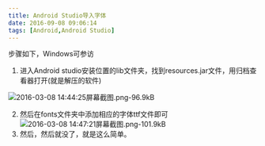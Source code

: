 ```yaml
---
title: Android Studio导入字体
date: 2016-09-08 09:06:14
tags: [Android,Android Studio]
---
```

步骤如下，Windows可参访
1. 进入Android studio安装位置的lib文件夹，找到resources.jar文件，用归档查看器打开(就是解压的软件)

![2016-03-08 14:44:25屏幕截图.png-96.9kB][1]

2. 然后在fonts文件夹中添加相应的字体ttf文件即可![2016-03-08 14:47:21屏幕截图.png-101.9kB][2]
3. 然后，然后就没了，就是这么简单。


  [1]: http://static.zybuluo.com/wuapnjie/7nw6y501q7eqs43xv2psmsvt/2016-03-08%2014:44:25%E5%B1%8F%E5%B9%95%E6%88%AA%E5%9B%BE.png
  [2]: http://static.zybuluo.com/wuapnjie/cd6eir517aczms6s22gneg67/2016-03-08%2014:47:21%E5%B1%8F%E5%B9%95%E6%88%AA%E5%9B%BE.png
